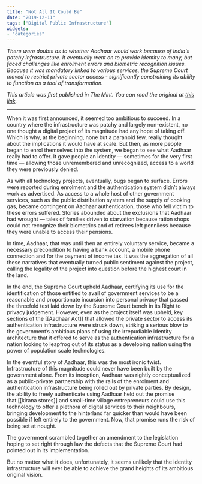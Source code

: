 ```yaml
---
title: "Not All It Could Be"
date: "2019-12-11"
tags: ["Digital Public Infrastructure"]
widgets: 
- "categories"
---
```


*There were doubts as to whether Aadhaar would work because of India's patchy infrastructure. It eventually went on to provide identity to many, but faced challenges like enrolment errors and biometric recognition issues. Because it was mandatory linked to various services, the Supreme Court moved to restrict private sector access - significantly constraining its ability to function as a tool of transformation.*
<!--more-->
*This article was first published in The Mint. You can read the original at [this link](https://www.livemint.com/opinion/columns/why-aadhaar-has-fallen-short-of-its-promise-11576092576168.html).*

---

When it was first announced, it seemed too ambitious to succeed. In a country where the infrastructure was patchy and largely non-existent, no one thought a digital project of its magnitude had any hope of taking off. Which is why, at the beginning, none but a paranoid few, really thought about the implications it would have at scale. But then, as more people began to enrol themselves into the system, we began to see what Aadhaar really had to offer. It gave people an identity — sometimes for the very first time — allowing those unremembered and unrecognized, access to a world they were previously denied.

As with all technology projects, eventually, bugs began to surface. Errors were reported during enrolment and the authentication system didn’t always work as advertised. As access to a whole host of other government services, such as the public distribution system and the supply of cooking gas, became contingent on Aadhaar authentication, those who fell victim to these errors suffered. Stories abounded about the exclusions that Aadhaar had wrought — tales of families driven to starvation because ration shops could not recognize their biometrics and of retirees left penniless because they were unable to access their pensions.

In time, Aadhaar, that was until then an entirely voluntary service, became a necessary precondition to having a bank account, a mobile phone connection and for the payment of income tax. It was the aggregation of all these narratives that eventually turned public sentiment against the project, calling the legality of the project into question before the highest court in the land.

In the end, the Supreme Court upheld Aadhaar, certifying its use for the identification of those entitled to avail of government services to be a reasonable and proportionate incursion into personal privacy that passed the threefold test laid down by the Supreme Court bench in its Right to privacy judgement. However, even as the project itself was upheld, key sections of the [[Aadhaar Act]] that allowed the private sector to access its authentication infrastructure were struck down, striking a serious blow to the government’s ambitious plans of using the irrepudiable identity architecture that it offered to serve as the authentication infrastructure for a nation looking to leapfrog out of its status as a developing nation using the power of population scale technologies.

In the eventful story of Aadhaar, this was the most ironic twist. Infrastructure of this magnitude could never have been built by the government alone. From its inception, Aadhaar was rightly conceptualized as a public-private partnership with the rails of the enrolment and authentication infrastructure being rolled out by private parties. By design, the ability to freely authenticate using Aadhaar held out the promise that [[kirana stores]] and small-time village entrepreneurs could use this technology to offer a plethora of digital services to their neighbours, bringing development to the hinterland far quicker than would have been possible if left entirely to the government. Now, that promise runs the risk of being set at nought.

The government scrambled together an amendment to the legislation hoping to set right through law the defects that the Supreme Court had pointed out in its implementation.

But no matter what it does, unfortunately, it seems unlikely that the identity infrastructure will ever be able to achieve the grand heights of its ambitious original vision.

